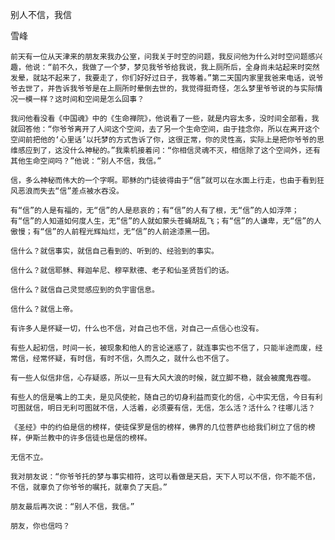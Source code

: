 别人不信，我信

雪峰


    前天有一位从天津来的朋友来我办公室，问我关于时空的问题，我反问他为什么对时空问题感兴趣，他说：“前不久，我做了一个梦，梦见我爷爷给我说，我上厕所后，全身尚未站起来时突然发晕，就站不起来了，我要走了，你们好好过日子，我等着。”第二天国内家里我爸来电话，说爷爷去世了，并告诉我爷爷是在上厕所时晕倒去世的，我觉得挺奇怪，怎么梦里爷爷说的与实际情况一模一样？这时间和空间是怎么回事？

    我问他看没看《中国魂》中的《生命禅院》，他说看了一些，就是内容太多，没时间全部看，我就回答他：“你爷爷离开了人间这个空间，去了另一个生命空间，由于挂念你，所以在离开这个空间前把他的‘心里话’以托梦的方式告诉了你，这很正常，你的灵性高，实际上是把你爷爷的思维感应到了，这没什么神秘的。”我乘机接着问：“你相信灵魂不灭，相信除了这个空间外，还有其他生命空间吗？”他说：“别人不信，我信。”

    信，多么神秘而伟大的一个字啊。耶稣的门徒彼得由于“信”就可以在水面上行走，也由于看到狂风恶浪而失去“信”差点被水吞没。

    有“信”的人是有福的，无“信”的人是悲哀的；有“信”的人有了根，无“信”的人如浮萍；有“信”的人知道如何度人生，无“信”的人就如蒙头苍蝇胡乱飞；有“信”的人谦卑，无“信”的人傲慢；有“信”的人前程光辉灿烂，无“信”的人前途漆黑一团。

    信什么？就信事实，就信自己看到的、听到的、经验到的事实。

    信什么？就信耶稣、释迦牟尼、穆罕默德、老子和仙圣贤哲们的话。

    信什么？就信自己灵觉感应到的负宇宙信息。

    信什么？就信上帝。

    有许多人是怀疑一切，什么也不信，对自己也不信，对自己一点信心也没有。

    有些人起初信，时间一长，被现象和他人的言论迷惑了，就连事实也不信了，只能半途而废，经常信，经常怀疑，有时信，有时不信，久而久之，就什么也不信了。

    有一些人似信非信，心存疑惑，所以一旦有大风大浪的时候，就立脚不稳，就会被魔鬼吞噬。

    有些人的信是嘴上的工夫，是见风使舵，随自己的切身利益而变化的信，心中实无信，今日有利可图就信，明日无利可图就不信，人活着，必须要有信，无信，怎么活？活什么？往哪儿活？

    《圣经》中的约伯是信的榜样，使徒保罗是信的榜样，佛界的几位菩萨也给我们树立了信的榜样，伊斯兰教中的许多信徒也是信的榜样。

    无信不立。

    我对朋友说：“你爷爷托的梦与事实相符，这可以看做是天启，天下人可以不信，你不能不信，不信，就辜负了你爷爷的嘱托，就辜负了天启。”

    朋友最后再次说：“别人不信，我信。”

    朋友，你也信吗？



